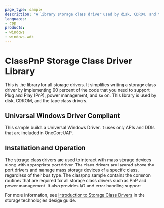 ```yaml
---
page_type: sample
description: "A library storage class driver used by disk, CDROM, and the tape class drivers."
languages:
- cpp
products:
- windows
- windows-wdk
---
```



<!---
    name: ClassPnP Class Driver Library 
    platform: WDM
    language: cpp
    category: Storage
    description: A library storage class driver used by disk, CDROM, and the tape class drivers.
    samplefwlink: http://go.microsoft.com/fwlink/p/?LinkId=617978
--->

# ClassPnP Storage Class Driver Library

This is the library for all storage drivers. It simplifies writing a storage class driver by implementing 90 percent of the code that you need to support Plug and Play (PnP), power management, and so on. This library is used by disk, CDROM, and the tape class drivers.

## Universal Windows Driver Compliant

This sample builds a Universal Windows Driver. It uses only APIs and DDIs that are included in OneCoreUAP.

## Installation and Operation

The storage class drivers are used to interact with mass storage devices along with appropriate port driver. The class drivers are layered above the port drivers and manage mass storage devices of a specific class, regardless of their bus type. The classpnp sample contains the common routines that are required for all storage class drivers such as PnP and power management. It also provides I/O and error handling support.

For more information, see [Introduction to Storage Class Drivers](http://msdn.microsoft.com/en-us/library/windows/hardware/ff559215) in the storage technologies design guide.